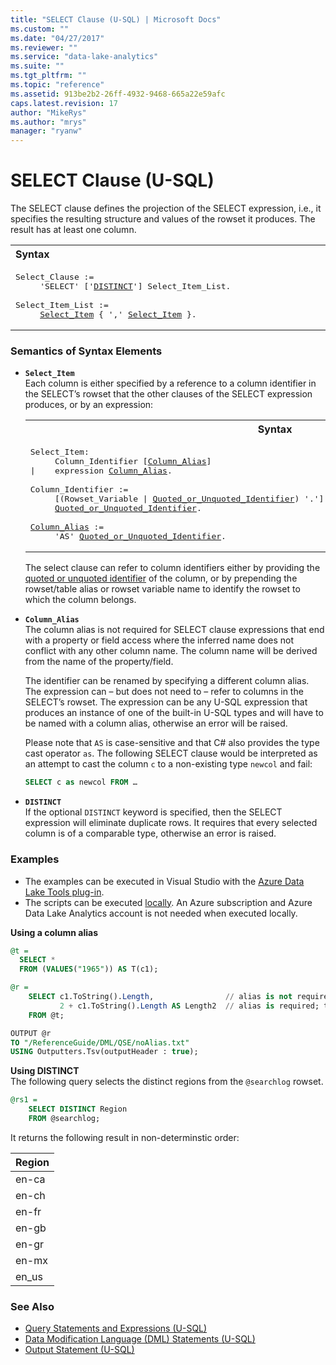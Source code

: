 ```yaml
---
title: "SELECT Clause (U-SQL) | Microsoft Docs"
ms.custom: ""
ms.date: "04/27/2017"
ms.reviewer: ""
ms.service: "data-lake-analytics"
ms.suite: ""
ms.tgt_pltfrm: ""
ms.topic: "reference"
ms.assetid: 913be2b2-26ff-4932-9468-665a22e59afc
caps.latest.revision: 17
author: "MikeRys"
ms.author: "mrys"
manager: "ryanw"
---
```

# SELECT Clause (U-SQL)
The SELECT clause defines the projection of the SELECT expression, i.e., it specifies the resulting structure and values of the rowset it produces. The result has at least one column.  
  
<table><th align="left">Syntax</th><tr><td><pre>
Select_Clause :=                                                                                         
     'SELECT' ['<a href="#dist">DISTINCT</a>'] Select_Item_List.<br />
Select_Item_List :=  
     <a href="#s_item">Select_Item</a> { ',' <a href="#s_item">Select_Item</a> }.
</pre></td></tr></table>

### Semantics of Syntax Elements    
- <a name="s_item"></a>**`Select_Item`**  
  Each column is either specified by a reference to a column identifier in the SELECT’s rowset that the other clauses of the SELECT expression produces, or by an expression:

  <table><th>Syntax</th><tr><td><pre>
  Select_Item:                                                                                        
       Column_Identifier [<a href="#col_alias">Column_Alias</a>]
  |    expression <a href="#col_alias">Column_Alias</a>.<br />
  Column_Identifier :=
       [(Rowset_Variable | <a href="u-sql-identifiers.md">Quoted_or_Unquoted_Identifier</a>) '.']  
       <a href="u-sql-identifiers.md">Quoted_or_Unquoted_Identifier</a>.<br />
  <a href="#col_alias">Column_Alias</a> :=
       'AS' <a href="u-sql-identifiers.md">Quoted_or_Unquoted_Identifier</a>.
  </pre></td></tr></table>
  
  The select clause can refer to column identifiers either by providing the [quoted or unquoted identifier](u-sql-identifiers.md) of the column, or by prepending the rowset/table alias or rowset variable name to identify the rowset to which the column belongs.  
    
- <a name="col_alias"></a>**`Column_Alias`**      
  The column alias is not  required for SELECT clause expressions that end with a property or field access where the inferred name does not conflict with any other column name. The column name will be derived from the name of the property/field.
  
  The identifier can be renamed by specifying a different column alias. The expression can – but does not need to – refer to columns in the SELECT’s rowset. The expression can be any U-SQL expression that produces an instance of one of the built-in U-SQL types and will have to be named with a column alias, otherwise an error will be raised.  
  
  Please note that `AS` is case-sensitive and that C# also provides the type cast operator `as`. The following SELECT clause would be interpreted as an attempt to cast the column `c` to a non-existing type `newcol` and fail:  
 
    ```sql
    SELECT c as newcol FROM …
    ```

- <a name="dist"></a>**`DISTINCT`**  
  If the optional `DISTINCT` keyword is specified, then the SELECT expression will eliminate duplicate rows. It requires that every selected column is of a comparable type, otherwise an error is raised.  
  
### Examples
- The examples can be executed in Visual Studio with the [Azure Data Lake Tools plug-in](https://www.microsoft.com/download/details.aspx?id=49504).  
- The scripts can be executed [locally](https://docs.microsoft.com/azure/data-lake-analytics/data-lake-analytics-data-lake-tools-get-started#run-u-sql-locally).  An Azure subscription and Azure Data Lake Analytics account is not needed when executed locally.

**Using a column alias**  
```sql
@t =
  SELECT *
  FROM (VALUES("1965")) AS T(c1);

@r =
    SELECT c1.ToString().Length,                // alias is not required; "Length" alias derived
           2 + c1.ToString().Length AS Length2  // alias is required; top-level operator is "+", not ".Length"
    FROM @t;

OUTPUT @r
TO "/ReferenceGuide/DML/QSE/noAlias.txt"
USING Outputters.Tsv(outputHeader : true);
```

**Using DISTINCT**   
The following query selects the distinct regions from the `@searchlog` rowset.  
```sql
@rs1 =     
    SELECT DISTINCT Region  
    FROM @searchlog;
```
It returns the following result in non-determinstic order:  
  
Region |  
--------- |  
en-ca |   
en-ch |   
en-fr |   
en-gb |   
en-gr |   
en-mx |   
en_us |   
  
### See Also 
* [Query Statements and Expressions (U-SQL)](query-statements-and-expressions-u-sql.md)
* [Data Modification Language (DML) Statements (U-SQL)](data-modification-language-dml-statements-u-sql.md)    
* [Output Statement (U-SQL)](output-statement-u-sql.md)  



